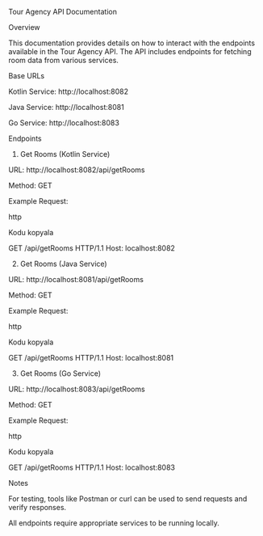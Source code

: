 Tour Agency API Documentation 

Overview 

This documentation provides details on how to interact with the endpoints available in the Tour Agency API. The API includes endpoints for fetching room data from various services. 

 

Base URLs 

Kotlin Service: http://localhost:8082 

Java Service: http://localhost:8081 

Go Service: http://localhost:8083 

 

Endpoints 

1. Get Rooms (Kotlin Service) 

URL: http://localhost:8082/api/getRooms 

Method: GET 

Example Request: 

http 

Kodu kopyala 

GET /api/getRooms HTTP/1.1 
Host: localhost:8082 
 

 

2. Get Rooms (Java Service) 

URL: http://localhost:8081/api/getRooms 

Method: GET 

Example Request: 

http 

Kodu kopyala 

GET /api/getRooms HTTP/1.1 
Host: localhost:8081 
 

 

3. Get Rooms (Go Service) 

URL: http://localhost:8083/api/getRooms 

Method: GET 

Example Request: 

http 

Kodu kopyala 

GET /api/getRooms HTTP/1.1 
Host: localhost:8083 
 

 

Notes 

For testing, tools like Postman or curl can be used to send requests and verify responses. 

All endpoints require appropriate services to be running locally. 
